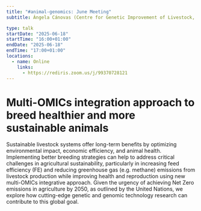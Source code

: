 ```yaml
---
title: "#animal-genomics: June Meeting"
subtitle: Ángela Cánovas (Centre for Genetic Improvement of Livestock, Department of Animal Biosciences, University of Guelph, Guelph, ON, Canada)

type: talk
startDate: "2025-06-18"
startTime: "16:00+01:00"
endDate: "2025-06-18"
endTime: "17:00+01:00"
locations:
  - name: Online
    links:
      - https://rediris.zoom.us/j/99370728121
---
```


# Multi-OMICs integration approach to breed healthier and more sustainable animals

Sustainable livestock systems offer long-term benefits by optimizing environmental impact, economic efficiency, and animal health. Implementing better breeding strategies can help to address critical challenges in agricultural sustainability, particularly in increasing feed efficiency (FE) and reducing greenhouse gas (e.g. methane) emissions from livestock production while improving health and reproduction using new multi-OMICs integrative approach. Given the urgency of achieving Net Zero emissions in agriculture by 2050, as outlined by the United Nations, we explore how cutting-edge genetic and genomic technology research can contribute to this global goal.
